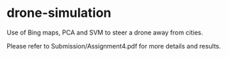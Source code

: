 # drone-simulation
Use of Bing maps, PCA and SVM to steer a drone away from cities.

Please refer to Submission/Assignment4.pdf for more details and results.
